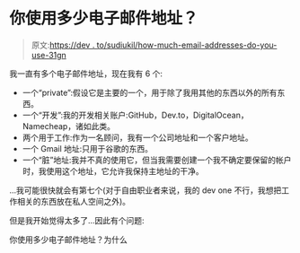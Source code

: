 # 你使用多少电子邮件地址？

> 原文:[https://dev . to/sudiukil/how-much-email-addresses-do-you-use-31gn](https://dev.to/sudiukil/how-many-email-addresses-do-you-use-31gn)

我一直有多个电子邮件地址，现在我有 6 个:

*   一个“private”:假设它是主要的一个，用于除了我用其他的东西以外的所有东西。
*   一个“开发”:我的开发相关账户:GitHub，Dev.to，DigitalOcean，Namecheap，诸如此类。
*   两个用于工作:作为一名顾问，我有一个公司地址和一个客户地址。
*   一个 Gmail 地址:只用于谷歌的东西。
*   一个“脏”地址:我并不真的使用它，但当我需要创建一个我不确定要保留的帐户时，我使用这个地址，它允许我保持主地址的干净。

...我可能很快就会有第七个(对于自由职业者来说，我的 dev one 不行，我想把工作相关的东西放在私人空间之外)。

但是我开始觉得太多了...因此有个问题:

你使用多少电子邮件地址？为什么